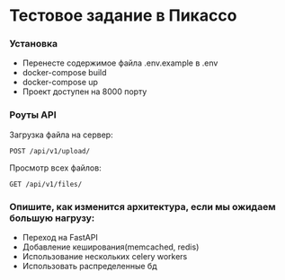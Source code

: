 # Тестовое задание в Пикассо

### Установка
- Перенесте содержимое файла .env.example в .env
- docker-compose build
- docker-compose up
- Проект доступен на 8000 порту

### Роуты API

Загрузка файла на сервер:

```
POST /api/v1/upload/
```

Просмотр всех файлов:

```
GET /api/v1/files/
```



### Опишите, как изменится архитектура, если мы ожидаем большую нагрузу:
- Переход на FastAPI
- Добавление кеширования(memcached, redis)
- Использование нескольких celery workers
- Использовать распределенные бд
